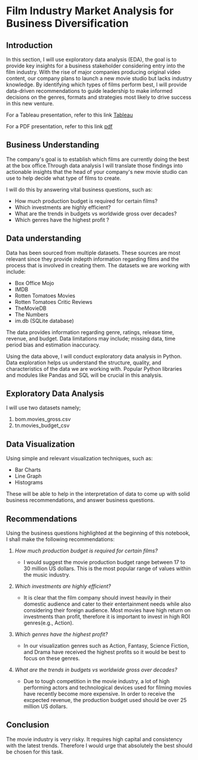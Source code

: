 #  Film Industry Market Analysis for Business Diversification

## Introduction

In this section, I will use exploratory data analysis (EDA), the goal is to provide key  insights for a business stakeholder considering entry into the film industry. With the rise of major companies producing original video content, our company plans to launch a new movie studio but lacks industry knowledge. 
By identifying which types of films perform best, I will provide data-driven recommendations to guide leadership to make informed decisions on the genres, formats and strategies most likely to drive success in this new venture.

For a Tableau presentation, refer to this link [Tableau](https://public.tableau.com/views/Phase2_wb/Phase2-Project-Dashboard?:language=en-US&:sid=&:redirect=auth&:display_count=n&:origin=viz_share_link)

For a PDF presentation, refer to this link [pdf](https://powerpoint.cloud.microsoft/open/onedrive/?docId=D7717641FDD01CA8%21s702ab266a6fe4bc0886b5152e17fcffc&driveId=D7717641FDD01CA8)

## Business Understanding

The company's goal is to establish which  films are currently doing the best at the box office.Through data analysis I will  translate those findings into actionable insights that the head of your company's new movie studio can use to help decide what type of films to create.

I will do this by answering vital business questions, such as:
- How much production budget is required for certain films?
- Which investments are highly efficient?
- What are the trends in budgets vs worldwide gross over decades?
- Which genres have the highest profit ?

## Data understanding

Data has been sourced from multiple datasets. These sources are most relevant since they provide indepth information regarding films and the process that is involved in creating them. The datasets we are working with include:

- Box Office Mojo
- IMDB
- Rotten Tomatoes Movies
- Rotten Tomatoes Critic Reviews
- TheMovieDB
- The Numbers
- im.db (SQLite database)

The data provides information regarding genre, ratings, release time, revenue, and budget. Data limitations may include; missing data, 
time period bias and estimation inaccuracy.

Using the data above, I will conduct exploratory data analysis in Python. Data exploration helps us understand the structure, quality, and characteristics of the data we are working with. Popular Python libraries and modules like Pandas and SQL will be crucial in this analysis.

##  Exploratory Data Analysis

I will use two datasets namely;
1. bom.movies_gross.csv
2. tn.movies_budget_csv

## Data Visualization

Using simple and relevant visualization techniques, such as:
  * Bar Charts
  * Line Graph
  * Histograms

These will be able to help in the interpretation of data to come up with solid business recommendations, and answer 
business questions. 

## Recommendations

Using the business questions highlighted at the beginning of this notebook, I shall make the following recommendations:

1. *How much production budget is required for certain films?*
     * I would suggest the movie production budget range between 17 to 30 million US dollars. This is the most popular range of       values  within the music industry.

2. *Which investments are highly efficient?*
     *  It is clear that the film company should invest heavily in their domestic audience and cater to their entertainment needs while also considering their foreign audience. Most movies have high return on investments than profit, therefore it is important to invest in high ROI genres(e.g., Action).

3. *Which genres have the highest profit?*
     * In our visualization genres such as Action, Fantasy, Science Fiction, and Drama have received the highest profits so it would be best to focus on these genres.

4. *What are the trends in budgets vs worldwide gross over decades?*
     * Due to tough competition in the movie industry, a lot of high performing actors and technological devices used for filming movies have recently become more expensive. In order to receive the excpected revenue, the production budget used should be over 25 million US dollars.

## Conclusion
The movie industry is very risky. It requires high capital and consistency with the latest trends. Therefore I would urge that absolutely the best should be chosen for this task.
